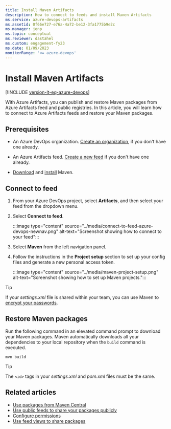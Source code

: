 ```yaml
---
title: Install Maven Artifacts 
description: How to connect to feeds and install Maven Artifacts
ms.service: azure-devops-artifacts
ms.assetid: 0f66e727-e76a-4a72-be12-3fa1775b9e2c
ms.manager: jenp
ms.topic: conceptual
ms.reviewer: dastahel
ms.custom: engagement-fy23
ms.date: 01/09/2023
monikerRange: '<= azure-devops'
---
```


# Install Maven Artifacts

[!INCLUDE [version-lt-eq-azure-devops](../../includes/version-lt-eq-azure-devops.md)]

With Azure Artifacts, you can publish and restore Maven packages from Azure Artifacts feed and public registries. In this article, you will learn how to connect to Azure Artifacts feeds and restore your Maven packages.

## Prerequisites

- An Azure DevOps organization. [Create an organization](../../organizations/accounts/create-organization.md), if you don't have one already.

- An Azure Artifacts feed. [Create a new feed](../get-started-nuget.md#create-a-feed) if you don't have one already.

- [Download](https://maven.apache.org/download.cgi) and [install](https://maven.apache.org/install.html) Maven.

## Connect to feed

1. From your Azure DevOps project, select **Artifacts**, and then select your feed from the dropdown menu.

1. Select **Connect to feed**.

    :::image type="content" source="../media/connect-to-feed-azure-devops-newnav.png" alt-text="Screenshot showing how to connect to your feed":::

1. Select **Maven** from the left navigation panel.

1. Follow the instructions in the **Project setup** section to set up your config files and generate a new personal access token.

    :::image type="content" source="../media/maven-project-setup.png" alt-text="Screenshot showing how to set up Maven projects.":::

> [!TIP]
> If your *settings.xml* file is shared within your team, you can use Maven to [encrypt your passwords](https://maven.apache.org/guides/mini/guide-encryption.html).

## Restore Maven packages

Run the following command in an elevated command prompt to download your Maven packages. Maven automatically downloads all your dependencies to your local repository when the `build` command is executed.

```Command
mvn build
```

> [!TIP]
> The `<id>` tags in your *settings.xml* and *pom.xml* files must be the same.

## Related articles

- [Use packages from Maven Central](./upstream-sources.md)
- [Use public feeds to share your packages publicly](../tutorials/share-packages-publicly.md)
- [Configure permissions](../feeds/feed-permissions.md)
- [Use feed views to share packages](../feeds/views.md)
